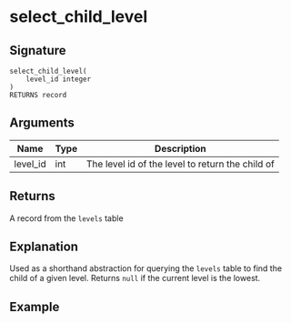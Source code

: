# select_child_level

## Signature
    select_child_level(
	    level_id integer
    )
    RETURNS record

## Arguments
| Name     | Type | Description                                      |
| -------- | ---- | ------------------------------------------------ |
| level_id | int  | The level id of the level to return the child of |

## Returns
A record from the `levels` table

## Explanation
Used as a shorthand abstraction for querying the `levels` table to find the child of a given level. Returns `null` if the current level is the lowest.

## Example